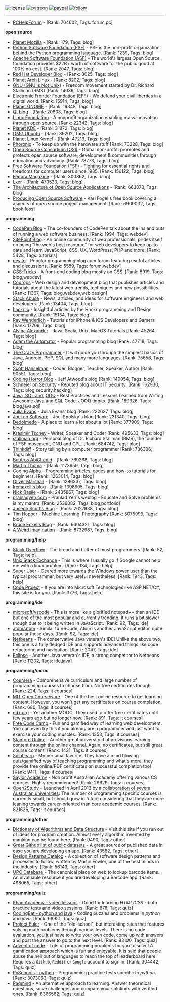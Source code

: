 ![license](https://img.shields.io/github/license/prahladyeri/siterank-stats.svg)
[![patreon](https://img.shields.io/badge/Patreon-brown.svg?logo=patreon)](https://www.patreon.com/prahladyeri)
[![paypal](https://img.shields.io/badge/PayPal-blue.svg?logo=paypal)](https://www.paypal.com/cgi-bin/webscr?cmd=_s-xclick&hosted_button_id=JM8FUXNFUK6EU)
[![follow](https://img.shields.io/twitter/follow/prahladyeri.svg?style=social)](https://twitter.com/prahladyeri)

---
- [PCHelpForum](https://pchelpforum.net) -  [Rank: 764602, Tags: forum,pc]

**open source**

- [Planet Mozilla](http://planet.mozilla.org/) -  [Rank: 179, Tags: blog]
- [Python Software Foundation (PSF)](https://www.python.org/psf/) - PSF is the non-profit organization behind the Python programming language. [Rank: 1239, Tags: blog]
- [Apache Software Foundation (ASF)](https://www.apache.org/) - The world's largest Open Source foundation provides $22B+ worth of software for the public good at 100% no cost. [Rank: 2047, Tags: blog]
- [Red Hat Developer Blog](https://developerblog.redhat.com/) -  [Rank: 3025, Tags: blog]
- [Planet Arch Linux](https://planet.archlinux.org/) -  [Rank: 8202, Tags: blog]
- [GNU (GNU is Not Unix)](https://www.gnu.org) - Freedom movement started by Dr. Richard Stallman (RMS) [Rank: 14039, Tags: blog]
- [Electronic Frontier Foundation (EFF)](https://www.eff.org/) - We defend your civil liberties in a digital world. [Rank: 15914, Tags: blog]
- [Planet GNOME](https://planet.gnome.org/) -  [Rank: 19348, Tags: blog]
- [Qt blog](http://blog.qt.io/) -  [Rank: 20803, Tags: blog]
- [Linux Foundation](https://www.linuxfoundation.org/) - A nonprofit organization enabling mass innovation through open source. [Rank: 22342, Tags: blog]
- [Planet KDE](https://planet.kde.org/) -  [Rank: 31872, Tags: blog]
- [OMG Ubuntu](https://www.omgubuntu.co.uk/) -  [Rank: 39202, Tags: blog]
- [Planet Linux Kernel](http://planet.kernel.org/) -  [Rank: 47219, Tags: blog]
- [Phoronix](https://www.phoronix.com/) - To keep up with the hardware stuff [Rank: 73228, Tags: blog]
- [Open Source Consortium (OSI)](https://opensource.org) - Global non-profit: promotes and protects open source software, development & communities through education and advocacy. [Rank: 78773, Tags: blog]
- [Free Software Foundation (FSF)](https://www.fsf.org/) - Fighting for essential rights and freedoms for computer users since 1985. [Rank: 156122, Tags: blog]
- [Fedora Magazine](https://fedoramagazine.org/) -  [Rank: 300862, Tags: blog]
- [Lxer](http://lxer.com/) -  [Rank: 470523, Tags: blog]
- [The Architecture of Open Source Applications](http://www.aosabook.org/en/index.html) -  [Rank: 663073, Tags: blog]
- [Producing Open Source Software](https://producingoss.com/) - Karl Fogel's free book covering all aspects of open source project management. [Rank: 6900032, Tags: book,foss]

**programming**

- [CodePen Blog](https://blog.codepen.io/) - The co-founders of CodePen talk about the ins and outs of running a web software business. [Rank: 1994, Tags: webdev]
- [SitePoint Blog](https://www.sitepoint.com/blog/) - An online community of web professionals, prides itself on being "the web's best resource" for web developers to keep up-to-date and learn JavaScript, CSS, UX, WordPress, PHP and more. [Rank: 5428, Tags: tutorials]
- [dev.to](https://dev.to/) - Popular programming blog cum forum featuring useful articles and discussions. [Rank: 5559, Tags: forum,webdev]
- [CSS-Tricks](https://css-tricks.com/) - A front-end coding blog mostly on CSS. [Rank: 8919, Tags: blog,webdev]
- [Codrops](https://tympanus.net/codrops/) - Web design and development blog that publishes articles and tutorials about the latest web trends, techniques and new possibilities. [Rank: 11367, Tags: blog,webdev,web design]
- [Stack Abuse](https://stackabuse.com/) - News, articles, and ideas for software engineers and web developers. [Rank: 13404, Tags: blog]
- [hackr.io](https://hackr.io/blog) - Insightful articles by the Hackr programming and Design community. [Rank: 15134, Tags: blog]
- [Ray Wenderlich](https://www.raywenderlich.com/) - Tutorials for iPhone & iOS Developers and Gamers [Rank: 17709, Tags: blog]
- [Alvina Alexander](https://alvinalexander.com/) - Java, Scala, Unix, MacOS Tutorials [Rank: 45264, Tags: blog]
- [Adam the Automator](https://adamtheautomator.com/) - Popular programming blog [Rank: 47718, Tags: blog]
- [The Crazy Programmer](https://www.thecrazyprogrammer.com/) - It will guide you through the simplest basics of Java, Android, PHP, SQL and many more languages. [Rank: 75656, Tags: blog]
- [Scott Hanselman](https://www.hanselman.com/) - Coder, Blogger, Teacher, Speaker, Author [Rank: 90551, Tags: blog]
- [Coding Horror Blog](https://blog.codinghorror.com/) - Jeff Atwood's blog [Rank: 149054, Tags: blog]
- [Schneier on Security](https://www.schneier.com/) - Reputed blog about IT Security. [Rank: 162930, Tags: blog,security,hacking]
- [Java, SQL and jOOQ](https://blog.jooq.org/) - Best Practices and Lessons Learned from Writing Awesome Java and SQL Code. JOOQ tidbits. [Rank: 189326, Tags: blog,java,sql]
- [Julia Evans](https://jvns.ca/) - Julia Evans' blog [Rank: 222637, Tags: blog]
- [Joel on Software](https://www.joelonsoftware.com/) - Joel Spolsky's blog [Rank: 231340, Tags: blog]
- [Dedoimedo](https://www.dedoimedo.com/) - A place to learn a lot about a lot [Rank: 377909, Tags: blog]
- [Krasimir Tsonev](https://krasimirtsonev.com/) - Writer, Speaker and Coder [Rank: 495633, Tags: blog]
- [stallman.org](https://stallman.org) - Personal blog of Dr. Richard Stallman (RMS), the founder of FSF movement, GNU and GPL. [Rank: 684742, Tags: blog]
- [Thinkdiff](https://thinkdiff.net/) - Story telling by a computer programmer [Rank: 736306, Tags: blog]
- [Boutros AbiChedid](https://bacsoftwareconsulting.com/blog/index.php/about/) -  [Rank: 769268, Tags: blog]
- [Martin Thoma](https://martin-thoma.com/) -  [Rank: 1173959, Tags: blog]
- [Coding Alpha](https://www.codingalpha.com/) - Programming articles, codes and how-to tutorials for beginners. [Rank: 1263014, Tags: blog]
- [Oliver Marshall](https://olivermarshall.net/) -  [Rank: 1286337, Tags: blog]
- [Ircmaxell's blog](https://blog.ircmaxell.com/) -  [Rank: 1398605, Tags: blog]
- [Nick Basile](https://nick-basile.com/) -  [Rank: 2435867, Tags: blog]
- [prahladyeri.com](https://prahladyeri.com) - Prahlad Yeri's weblog - Educate and Solve problems is my mantra. [Rank: 2536082, Tags: blog,portfolio]
- [Joseph Scott's Blog](https://blog.josephscott.org/) -  [Rank: 2627938, Tags: blog]
- [Tim Hopper](https://tdhopper.com/) - Machine Learning, Photography [Rank: 5075999, Tags: blog]
- [Bruce Eckel's Blog](https://www.bruceeckel.com/) -  [Rank: 6604321, Tags: blog]
- [A Weird Imagination](https://aweirdimagination.net/) -  [Rank: 8732987, Tags: blog]

**programming/help**

- [Stack Overflow](https://stackoverflow.com) - The bread and butter of most programmers. [Rank: 52, Tags: help]
- [Unix Stack Exchange](https://unix.stackexchange.com) - This is where I usually go if Google cannot help me with a linux problem. [Rank: 134, Tags: help]
- [Super User](https://superuser.com) - Geared more towards the Windows power user than the typical programmer, but very useful nevertheless. [Rank: 1943, Tags: help]
- [Code Project](https://www.codeproject.com) - If you are into Microsoft Technologies like ASP.NET/C#, this site is for you. [Rank: 3776, Tags: help]

**programming/ide**

- [microsoft/vscode](https://github.com/microsoft/vscode) - This is more like a glorified notepad++ than an IDE but one of the most popular and currently trending. It runs a bit slower though due to it being written in JavaScript. [Rank: 92, Tags: ide]
- [atom/atom](https://github.com/atom/atom) - Similar to VSCode, Atom is another JavaScript editor, quite popular these days. [Rank: 92, Tags: ide]
- [Netbeans](https://netbeans.apache.org/) - The conservative Java veteran's IDE! Unlike the above two, this one is a fully fledged IDE and supports advanced things like code refactoring and navigation. [Rank: 2047, Tags: ide]
- [Eclipse](https://eclipse.org) - Another Java veteran's IDE, a strong competitor to Netbeans. [Rank: 11202, Tags: ide,java]

**programming/mooc**

- [Coursera](https://www.coursera.org/) - Comprehensive curriculum and large number of programming courses to choose from. No free certificates though. [Rank: 224, Tags: it courses]
- [MIT Open Courseware](https://ocw.mit.edu) - One of the best online resource to get learning content. However, you won't get any certificates on course completion. [Rank: 680, Tags: it courses]
- [edx.org](https://courses.edx.org/) - Yet another MOOC. They used to offer free certificates until few years ago but no longer now. [Rank: 891, Tags: it courses]
- [Free Code Camp](https://www.freecodecamp.org/) - Fun and gamified way of learning web development. You can even try this if you already are a programmer and just want to exercise your coding muscles. [Rank: 1353, Tags: it courses]
- [Stanford Online](http://online.stanford.edu/) - Another great university that provisions learning content through the online channel. Again, no certificates, but still great course content. [Rank: 1431, Tags: it courses]
- [SoloLearn](https://www.sololearn.com) - My personal favorite! They have a mind blowing quiz/gamified way of teaching programming and what's more, they provide free online/PDF certificates on successful completion too! [Rank: 9411, Tags: it courses]
- [Saylor Academy](https://learn.saylor.org) - Non profit Australian Academy offering various CS courses. Highly recommended! [Rank: 29629, Tags: it courses]
- [Open2Study](https://www.open2study.com) - Launched in April 2013 by a [collaboration of several Australian universities](http://www.thegoodmooc.com/2013/06/a-review-of-open2study.html). The number of programming specific courses is currently small, but should grow in future considering that they are more leaning towards career-oriented than core academic courses. [Rank: 821626, Tags: it courses]

**programming/other**

- [Dictionary of Algorithms and Data Structure](http://xlinux.nist.gov/dads/) - Visit this site if you run out of ideas for program creation. Almost every algorithm invented by mankind can be found here. [Rank: 9490, Tags: other]
- [Great Github list of public datasets](http://www.datasciencecentral.com/profiles/blogs/great-github-list-of-public-data-sets) - A great source of published data in case you are developing an app. [Rank: 43582, Tags: other]
- [Design Patterns Catalog](http://martinfowler.com/eaaCatalog/) - A collection of software design patterns and processes to follow, written by Martin Fowler, one of the best minds in the industry. [Rank: 56143, Tags: other]
- [UPC Database](https://www.upcdatabase.com/itemform.asp) - The canonical place on web to lookup barcode items. An invaluable resource if you are developing a Barcode app. [Rank: 498065, Tags: other]

**programming/quiz**

- [Khan Academy - video lessons](https://www.khanacademy.org/) - Good for learning *HTML/CSS* - both practice tests and video sessions. [Rank: 878, Tags: quiz]
- [CodingBat - python and java](https://codingbat.com/) - Coding puzzles and problems in *python* and *java*. [Rank: 68951, Tags: quiz]
- [Project Euler](https://projecteuler.net/) - One of the "old-school", but interesting sites that features solving math problems through various levels. There is no code-evaluation, you just have to write your own code, come up with answers and post the answer to go to the next level. [Rank: 83100, Tags: quiz]
- [Advent of code](https://adventofcode.com/) - Lots of programming problems for you to solve! A gamification approach which is fun and enjoyable. It is said that people abuse the hell out of languages to reach the top of leaderboard here. Requires a `Github`, `Reddit` or `Google` account to sign in. [Rank: 304442, Tags: quiz]
- [PySchools - python](https://www.pyschools.com) - Programming practice tests specific to *python*. [Rank: 3073063, Tags: quiz]
- [Paqmind](https://paqmind.com/) - An alternative approach to learning. Answer theoretical questions, solve challenges and compare your solutions with verified ones. [Rank: 8366562, Tags: quiz]

